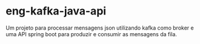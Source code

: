 # eng-kafka-java-api
Um projeto para processar mensagens json utilizando kafka como broker e uma API spring boot para produzir e consumir as mensagens da fila. 
